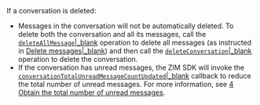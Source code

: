 <div class="mk-hint">
If a conversation is deleted:

- Messages in the conversation will not be automatically deleted. To delete both the conversation and all its messages, call the [`deleteAllMessage`\|\_blank](@deleteAllMessage) operation to delete all messages (as instructed in [Delete messages\|\_blank](!deleteMessages#3_2)) and then call the [`deleteConversation`\|\_blank](@deleteConversation) operation to delete the conversation.
- If the conversation has unread messages, the ZIM SDK will invoke the [`conversationTotalUnreadMessageCountUpdated`\|\_blank](@conversationTotalUnreadMessageCountUpdated) callback to reduce the total number of unread messages. For more information, see [4 Obtain the total number of unread messages](!zim-Conversation_Management#3_4).

</div>









